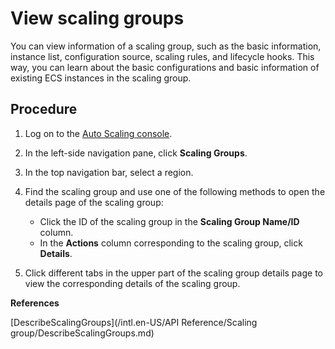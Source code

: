 # View scaling groups

You can view information of a scaling group, such as the basic information, instance list, configuration source, scaling rules, and lifecycle hooks. This way, you can learn about the basic configurations and basic information of existing ECS instances in the scaling group.

## Procedure

1.  Log on to the [Auto Scaling console](https://essnew.console.aliyun.com/).

2.  In the left-side navigation pane, click **Scaling Groups**.

3.  In the top navigation bar, select a region.

4.  Find the scaling group and use one of the following methods to open the details page of the scaling group:

    -   Click the ID of the scaling group in the **Scaling Group Name/ID** column.
    -   In the **Actions** column corresponding to the scaling group, click **Details**.
5.  Click different tabs in the upper part of the scaling group details page to view the corresponding details of the scaling group.


**References**  


[DescribeScalingGroups](/intl.en-US/API Reference/Scaling group/DescribeScalingGroups.md)

